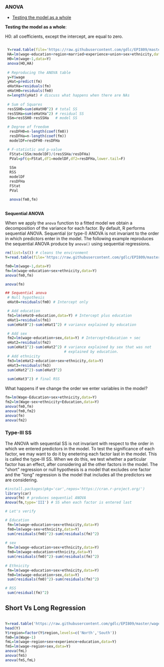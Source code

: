 ### ANOVA
 
  - [Testing the model as a whole](#whole-model)


<div id="whole-model" />

**Testing the model as a whole**: 


H0: all coefficients, except the intercept, are equal to zero.

```r

 Y=read.table(file='https://raw.githubusercontent.com/gdlc/EPI809/master/wages.txt',header=TRUE)
 HA=lm(wage~education+region+married+experience+union+sex+ethnicity,data=Y)
 H0=lm(wage~1,data=Y)
 anova(HO,HA)
 
 # Reproducing the ANOVA table
 y=Y$wage
 yHat=predict(fm)
 eHatHa=residuals(fm)
 eHatH0=residuals(fm0)
 n=length(yHat) # discuss what happens when there are NAs
 
 # Sum of Squares
 resSSH0=sum(eHatH0^2) # total SS  
 resSSHa=sum(eHatHa^2) # residual SS
 SSm=resSSH0-resSSHa   # model SS

 # Degree of freedom
  resDFH0=n-length(coef(fm0))
  resDFHa=n-length(coef(fm))
  modelDF=resDFH0-resDFHa

 # F-statistic and p-value
  FStat=(SSm/modelDF)/(resSSHa/resDFHa)
  PVal=pf(q=FStat,df1=modelDF,df2=resDFHa,lower.tail=F)
  
  SSm
  RSS
  modelDF
  resDFHa
  FStat
  PVal
  
  anova(fm0,fm)
  
```

**Sequential ANOVA**

When we apply the `anova` function to a fitted model we obtain a decomposition of the variance for each factor. By default, R performs sequential ANOVA. Sequential (or type-I) ANOVA is not invariant to the order in which predictors enter in the model. The following example reproduces the sequential ANOVA produce by `anova()` using sequential regressions. 

```r
rm(list=ls()) # cleans the environment
Y=read.table(file='https://raw.githubusercontent.com/gdlc/EPI809/master/wages.txt',header=T)

fm0=lm(wage~1,data=Y)
fm=lm(wage~education+sex+ethnicity,data=Y)
anova(fm0,fm)

anova(fm)

## Sequential anova
 # Null hypothesis
 eHat0=residuals(fm0) # Intercept only

 # Add education
 fm1=lm(eHat0~education,data=Y) # Intercept plus education
 eHat1=residuals(fm1)
 sum(eHat0^2)-sum(eHat1^2) # variance explained by education

 # Add sex
 fm2=lm(wage~education+sex,data=Y) # Intercept+Education + sec
 eHat2=residuals(fm2)
 sum(eHat1^2)-sum(eHat2^2) # variance explained by sex that was not 
                           # explained by education.
 # Add ethnicity
 fm3=lm(eHat2~education+sex+ethnicity,data=Y)
 eHat3=residuals(fm3)
 sum(eHat2^2)-sum(eHat3^2)
 
 sum(eHat3^2) # final RSS

```

What happens if we change the order we enter variables in the model?

```r
fm=lm(Wage~Education+sex+ethnicity,data=Y)
fm2=lm(Wage~sex+ethnicity+Education,data=Y)
anova(fm0,fm)
anova(fm0,fm2)
anova(fm)
anova(fm2)
```

### Type-III SS 

The ANOVA with sequential SS is not invariant with respect to the order in which we entered predictors in the model. To test the significance of each factor, we may want to do it by enetering each factor last in the model. This is called the type-III SS. When we do this, we test whether a particular factor has an effect, after considering all the other factors in the model. The "short" regression or null hypothesis is a model that excludes one factor and the "long" regression is the model that includes all the predictors we are considering.


```r
#install.packages(pkg='car',repos='https://cran.r-project.org/')
library(car)
anova(fm) # produces sequential ANOVA
Anova(fm,type='III') # SS when each factor is entered last

# Let's verify

# Education
 fm=lm(wage~education+sex+ethnicity,data=Y)
 fm0=lm(wage~sex+ethnicity,data=Y)
 sum(residuals(fm0)^2)-sum(residuals(fm)^2)
 
# sex
 fm=lm(wage~education+sex+ethnicity,data=Y)
 fm0=lm(wage~education+ethnicity,data=Y)
 sum(residuals(fm0)^2)-sum(residuals(fm)^2)
 
# Ethnicity
 fm=lm(wage~education+sex+ethnicity,data=Y)
 fm0=lm(wage~education+sex,data=Y)
 sum(residuals(fm0)^2)-sum(residuals(fm)^2)

# RSS
 sum(residual(fm)^2)

```


## Short Vs Long Regression

```r

Y=read.table('https://raw.githubusercontent.com/gdlc/EPI809/master/wages.txt',header=T)
head(Y)
Y$region=factor(Y$region,levels=c('North','South'))
fm0=lm(Wage~1)
fmL=lm(wage~region+sex+experience+education,data=Y)
fmS=lm(wage~region+sex,data=Y)
anova(fmL)
anova(fmS)
anova(fmS,fmL)

```
